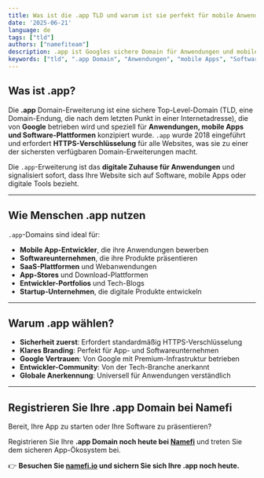 ```yaml
---
title: Was ist die .app TLD und warum ist sie perfekt für mobile Anwendungen?
date: '2025-06-21'
language: de
tags: ["tld"]
authors: ["namefiteam"]
description: .app ist Googles sichere Domain für Anwendungen und mobile Apps. Erfahren Sie, warum sie die erste Wahl für App-Entwickler und Softwareunternehmen ist.
keywords: ["tld", ".app Domain", "Anwendungen", "mobile Apps", "Softwareunternehmen", "App-Entwickler", "HTTPS", "Google"]
---
```


## **Was ist .app?**

Die **.app** Domain-Erweiterung ist eine sichere Top-Level-Domain (TLD, eine Domain-Endung, die nach dem letzten Punkt in einer Internetadresse), die von **Google** betrieben wird und speziell für **Anwendungen, mobile Apps und Software-Plattformen** konzipiert wurde. `.app` wurde 2018 eingeführt und erfordert **HTTPS-Verschlüsselung** für alle Websites, was sie zu einer der sichersten verfügbaren Domain-Erweiterungen macht.

Die `.app`-Erweiterung ist das **digitale Zuhause für Anwendungen** und signalisiert sofort, dass Ihre Website sich auf Software, mobile Apps oder digitale Tools bezieht.

---

## **Wie Menschen .app nutzen**

`.app`-Domains sind ideal für:

*   **Mobile App-Entwickler**, die ihre Anwendungen bewerben
*   **Softwareunternehmen**, die ihre Produkte präsentieren
*   **SaaS-Plattformen** und Webanwendungen
*   **App-Stores** und Download-Plattformen
*   **Entwickler-Portfolios** und Tech-Blogs
*   **Startup-Unternehmen**, die digitale Produkte entwickeln

---

## **Warum .app wählen?**

*   **Sicherheit zuerst**: Erfordert standardmäßig HTTPS-Verschlüsselung
*   **Klares Branding**: Perfekt für App- und Softwareunternehmen
*   **Google Vertrauen**: Von Google mit Premium-Infrastruktur betrieben
*   **Entwickler-Community**: Von der Tech-Branche anerkannt
*   **Globale Anerkennung**: Universell für Anwendungen verständlich

---

## **Registrieren Sie Ihre .app Domain bei Namefi**

Bereit, Ihre App zu starten oder Ihre Software zu präsentieren?

Registrieren Sie Ihre **.app Domain noch heute bei [Namefi](https://namefi.io)** und treten Sie dem sicheren App-Ökosystem bei.

👉 **Besuchen Sie [namefi.io](https://namefi.io) und sichern Sie sich Ihre .app noch heute.**